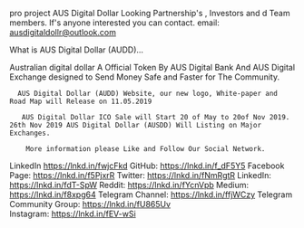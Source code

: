 pro project
AUS Digital Dollar Looking Partnership's , Investors and d Team members. If's anyone interested you can contact. email: ausdigitaldollr@outlook.com

What is AUS Digital Dollar (AUDD)...
     
Australian digital dollar A Official Token By AUS Digital Bank And AUS Digital Exchange designed to Send Money Safe and Faster for The Community.

      AUS Digital Dollar (AUDD) Website, our new logo, White-paper and Road Map will Release on 11.05.2019

       AUS Digital Dollar ICO Sale will Start 20 of May to 20of Nov 2019. 26th Nov 2019 AUS Digital Dollar (AUSDD) Will Listing on Major Exchanges. 

        More information please Like and Follow Our Social Network.  
LinkedIn
https://lnkd.in/fwjcFkd
GitHub: 
https://lnkd.in/f_dF5Y5 
Facebook Page: 
https://lnkd.in/f5PjxrR 
Twitter: 
https://lnkd.in/fNmRgtR 
LinkedIn: 
https://lnkd.in/fdT-SpW 
Reddit: 
https://lnkd.in/fYcnVpb 
Medium: 
https://lnkd.in/f8xpg64 
Telegram Channel: 
https://lnkd.in/ffjWCzy 
Telegram Community Group: 
https://lnkd.in/fU865Uv  
Instagram: 
https://lnkd.in/fEV-wSi
